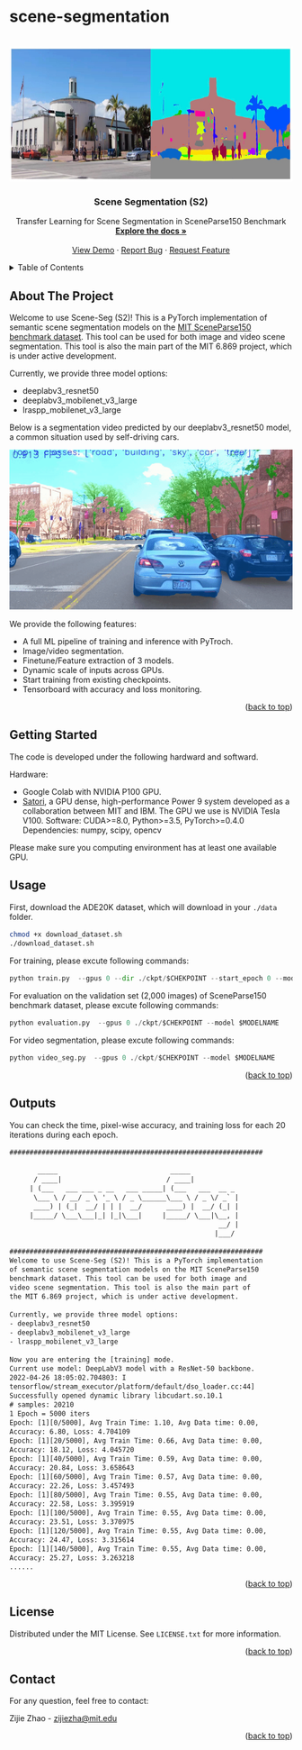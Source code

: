 # scene-segmentation

<div id="top"></div>

<!-- PROJECT LOGO -->
<br />
<div align="center">
 <a href="https://github.com/zijzhao1996/scene-segmentation">
    <img src="images/logo.jpg" alt="Logo" width="640" height="240">
  </a>

<h3 align="center">Scene Segmentation (S2)</h3>

  <p align="center">
    Transfer Learning for Scene Segmentation in SceneParse150 Benchmark  
    <br />
    <a href="https://github.com/zijzhao1996/scene-segmentation"><strong>Explore the docs »</strong></a>
    <br />
    <br />
    <a href="https://github.com/zijzhao1996/scene-segmentation">View Demo</a>
    ·
    <a href="https://github.com/zijzhao1996/scene-segmentation">Report Bug</a>
    ·
    <a href="https://github.com/zijzhao1996/scene-segmentation">Request Feature</a>
  </p>
</div>



<!-- TABLE OF CONTENTS -->
<details>
  <summary>Table of Contents</summary>
  <ol>
    <li>
      <a href="#about-the-project">About The Project</a>
    </li>
    <li>
      <a href="#getting-started">Getting Started</a>
    </li>
    <li><a href="#usage">Usage</a></li>
    <li><a href="#video segmentation">Usage</a></li>
    <li><a href="#outputs">Output demo</a></li>
    <li><a href="#license">License</a></li>
    <li><a href="#contact">Contact</a></li>
  </ol>
</details>



<!-- ABOUT THE PROJECT -->
## About The Project
Welcome to use Scene-Seg (S2)! This is a PyTorch implementation of semantic scene segmentation models on the [MIT SceneParse150 benchmark dataset](http://sceneparsing.csail.mit.edu/). This tool can be used for both image and video scene segmentation. This tool is also the main part of the MIT 6.869 project, which is under active development.

Currently, we provide three model options:
- deeplabv3_resnet50
- deeplabv3_mobilenet_v3_large
- lraspp_mobilenet_v3_large

Below is a segmentation video predicted by our deeplabv3_resnet50 model, a common situation used by self-driving cars. 

![gif](./images/video_seg.gif "Video segmentation")

We provide the following features:
- A full ML pipeline of training and inference with PyTroch.
- Image/video segmentation.
- Finetune/Feature extraction of 3 models.
- Dynamic scale of inputs across GPUs.
- Start training from existing checkpoints.
- Tensorboard with accuracy and loss monitoring.

<p align="right">(<a href="#top">back to top</a>)</p>



<!-- GETTING STARTED -->
## Getting Started

The code is developed under the following hardward and softward.

Hardware: 
- Google Colab with NVIDIA P100 GPU. 
- [Satori](https://mit-satori.github.io/), a GPU dense, high-performance Power 9 system developed as a collaboration between MIT and IBM. The GPU we use is NVIDIA Tesla V100.
Software: CUDA>=8.0, Python>=3.5, PyTorch>=0.4.0
Dependencies: numpy, scipy, opencv

Please make sure you computing environment has at least one available GPU.

<!-- USAGE EXAMPLES -->
## Usage

First, download the ADE20K dataset, which will download in your `./data ` folder.

```sh
chmod +x download_dataset.sh
./download_dataset.sh

```
For training, please excute following commands:

```python
python train.py  --gpus 0 --dir ./ckpt/$CHEKPOINT --start_epoch 0 --model $MODELNAME
```

For evaluation on the validation set (2,000 images) of SceneParse150 benchmark dataset, please excute following commands:

```python
python evaluation.py  --gpus 0 ./ckpt/$CHEKPOINT --model $MODELNAME
```

For video segmentation, please excute following commands:
```python
python video_seg.py  --gpus 0 ./ckpt/$CHEKPOINT --model $MODELNAME
```
<p align="right">(<a href="#top">back to top</a>)</p>


<!-- OUTPUTS DeMO -->
## Outputs

You can check the time, pixel-wise accuracy, and training loss for each 20 iterations during each epoch.

```
###############################################################

       _____                            _____            
      / ____|                          / ____|           
     | (___   ___ ___ _ __   ___ _____| (___   ___  __ _ 
      \___ \ / __/ _ \ '_ \ / _ \______\___ \ / _ \/ _` |
      ____) | (_|  __/ | | |  __/      ____) |  __/ (_| |
     |_____/ \___\___|_| |_|\___|     |_____/ \___|\__, |
                                                    __/ |
                                                   |___/                                                                    

###############################################################
Welcome to use Scene-Seg (S2)! This is a PyTorch implementation 
of semantic scene segmentation models on the MIT SceneParse150 
benchmark dataset. This tool can be used for both image and 
video scene segmentation. This tool is also the main part of 
the MIT 6.869 project, which is under active development.

Currently, we provide three model options:
- deeplabv3_resnet50
- deeplabv3_mobilenet_v3_large
- lraspp_mobilenet_v3_large

Now you are entering the [training] mode.      
Current use model: DeepLabV3 model with a ResNet-50 backbone.
2022-04-26 18:05:02.704803: I tensorflow/stream_executor/platform/default/dso_loader.cc:44] Successfully opened dynamic library libcudart.so.10.1
# samples: 20210
1 Epoch = 5000 iters
Epoch: [1][0/5000], Avg Train Time: 1.10, Avg Data time: 0.00, Accuracy: 6.80, Loss: 4.704109
Epoch: [1][20/5000], Avg Train Time: 0.66, Avg Data time: 0.00, Accuracy: 18.12, Loss: 4.045720
Epoch: [1][40/5000], Avg Train Time: 0.59, Avg Data time: 0.00, Accuracy: 20.84, Loss: 3.658643
Epoch: [1][60/5000], Avg Train Time: 0.57, Avg Data time: 0.00, Accuracy: 22.26, Loss: 3.457493
Epoch: [1][80/5000], Avg Train Time: 0.55, Avg Data time: 0.00, Accuracy: 22.58, Loss: 3.395919
Epoch: [1][100/5000], Avg Train Time: 0.55, Avg Data time: 0.00, Accuracy: 23.51, Loss: 3.370975
Epoch: [1][120/5000], Avg Train Time: 0.55, Avg Data time: 0.00, Accuracy: 24.47, Loss: 3.315614
Epoch: [1][140/5000], Avg Train Time: 0.55, Avg Data time: 0.00, Accuracy: 25.27, Loss: 3.263218
......
```
<p align="right">(<a href="#top">back to top</a>)</p>



<!-- LICENSE -->
## License

Distributed under the MIT License. See `LICENSE.txt` for more information.

<p align="right">(<a href="#top">back to top</a>)</p>



<!-- CONTACT -->
## Contact
For any question, feel free to contact:

Zijie Zhao - zijiezha@mit.edu

<p align="right">(<a href="#top">back to top</a>)</p>
